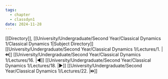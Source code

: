 ```yaml
---
tags:
  - chapter
  - classdyn1
date: 2024-11-28
---
```

[[Directory]], [[University/Undergraduate/Second Year/Classical Dynamics 1/Classical Dynamics 1|Subject Directory]]
[[University/Undergraduate/Second Year/Classical Dynamics 1/Lectures/1. |🞀🞀]] [[University/Undergraduate/Second Year/Classical Dynamics 1/Lectures/16. |◀]] [[University/Undergraduate/Second Year/Classical Dynamics 1/Lectures/18. |▶]] [[University/Undergraduate/Second Year/Classical Dynamics 1/Lectures/22. |🞂🞂]]
# 
## 
### 